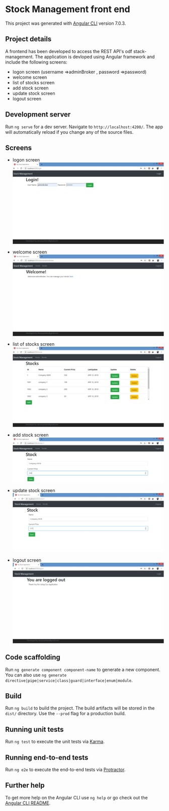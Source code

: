 # Stock Management front end

This project was generated with [Angular CLI](https://github.com/angular/angular-cli) version 7.0.3.

## Project details
A frontend has been developed to access the REST API's odf stack-management. The application is devloped using Angular framework and include the following screens:  
* logon screen (username =>adminBroker , password =>password)
* welcome screen
* list of stocks screen
* add stock screen
* update stock screen
* logout screen


## Development server

Run `ng serve` for a dev server. Navigate to `http://localhost:4200/`. The app will automatically reload if you change any of the source files.

## Screens
* logon screen  
![logon screen](resource/Logon_Page.JPG "logon screen")  

* welcome screen  
![welcome screen](resource/Welcome_Page.JPG "welcome screen")  

* list of stocks screen  
![list of stock screen](resource/List_Stock.JPG "list of stock screen")  

* add stock screen  
![add stock screen](resource/Add_Stock.JPG "add stock screen")  

* update stock screen  
![update stock screen](resource/Update_Stock.JPG "update stock screen")  

* logout screen  
![logon screen](resource/Logout_Page.JPG "logon screen")  

## Code scaffolding

Run `ng generate component component-name` to generate a new component. You can also use `ng generate directive|pipe|service|class|guard|interface|enum|module`.

## Build

Run `ng build` to build the project. The build artifacts will be stored in the `dist/` directory. Use the `--prod` flag for a production build.

## Running unit tests

Run `ng test` to execute the unit tests via [Karma](https://karma-runner.github.io).

## Running end-to-end tests

Run `ng e2e` to execute the end-to-end tests via [Protractor](http://www.protractortest.org/).

## Further help

To get more help on the Angular CLI use `ng help` or go check out the [Angular CLI README](https://github.com/angular/angular-cli/blob/master/README.md).
